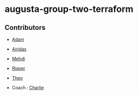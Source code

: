 # augusta-group-two-terraform

## Contributors

- [Adam]()
- [Airidas](https://github.com/Adaz99)
- [Mehdi](https://github.com/LemonRiz)
- [Risper]()
- [Theo]()

- Coach : [Charlie](https://github.com/Charlie-robin)
